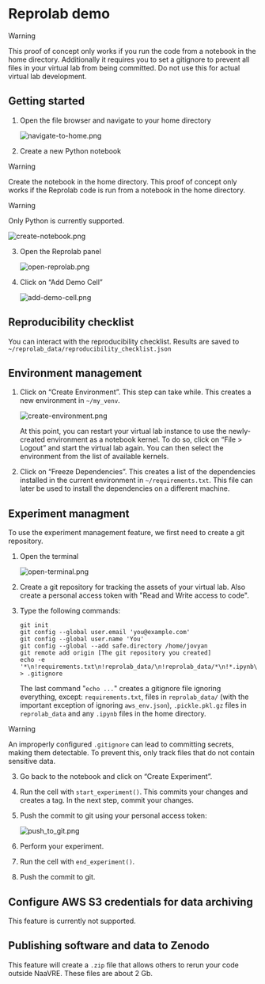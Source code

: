 # Reprolab demo
> [!WARNING]
> This proof of concept only works if you run the code from a notebook in the home directory.
> Additionally it requires you to set a gitignore to prevent all files in your virtual lab from being committed.
> Do not use this for actual virtual lab development.

## Getting started

1. Open the file browser and navigate to your home directory

   ![navigate-to-home.png](img/navigate-to-home.png)

2. Create a new Python notebook
> [!WARNING]
> Create the notebook in the home directory. This proof of concept only works if the Reprolab code is run from a notebook in the home directory.

> [!WARNING]
> Only Python is currently supported.

   ![create-notebook.png](img/create-notebook.png)

3. Open the Reprolab panel

   ![open-reprolab.png](img/open-reprolab.png)

4. Click on “Add Demo Cell”

   ![add-demo-cell.png](img/add-demo-cell.png)

## Reproducibility checklist

You can interact with the reproducibility checklist. Results are saved to `~/reprolab_data/reproducibility_checklist.json`

## Environment management

1. Click on “Create Environment”. This step can take while. This creates a new environment in `~/my_venv`.

   ![create-environment.png](img/create-environment.png)

   At this point, you can restart your virtual lab instance to use the newly-created environment as a notebook kernel. To do so, click on “File > Logout” and start the virtual lab again. You can then select the environment from the list of available kernels.

3. Click on “Freeze Dependencies”. This creates a list of the dependencies installed in the current environment in `~/requirements.txt`. This file can later be used to install the dependencies on a different machine.

## Experiment managment

To use the experiment management feature, we first need to create a git repository.

1. Open the terminal

   ![open-terminal.png](img/open-terminal.png)

2. Create a git repository for tracking the assets of your virtual lab. Also create a personal access token with "Read and Write access to code".
3. Type the following commands:

   ```shell
   git init
   git config --global user.email 'you@example.com'
   git config --global user.name 'You'
   git config --global --add safe.directory /home/jovyan
   git remote add origin [The git repository you created]
   echo -e '*\n!requirements.txt\n!reprolab_data/\n!reprolab_data/*\n!*.ipynb\nreprolab_data/aws_env.json' > .gitignore
   ```
   The last command "`echo ...`" creates a gitignore file ignoring everything, except: `requirements.txt`, files in `reprolab_data/` (with the important exception of ignoring `aws_env.json`), `.pickle.pkl.gz` files in `reprolab_data` and any `.ipynb` files in the home directory.

> [!WARNING]
> An improperly configured `.gitignore` can lead to committing secrets, making them detectable. To prevent this, only track files that do not contain sensitive data.

3. Go back to the notebook and click on “Create Experiment”.
4. Run the cell with `start_experiment()`. This commits your changes and creates a tag. In the next step, commit your changes.
5. Push the commit to git using your personal access token:

   ![push_to_git.png](img/push_to_git.png)

6. Perform your experiment.
7. Run the cell with `end_experiment()`.
8. Push the commit to git.

## Configure AWS S3 credentials for data archiving
This feature is currently not supported.

## Publishing software and data to Zenodo
This feature will create a `.zip` file that allows others to rerun your code outside NaaVRE. These files are about 2 Gb.
